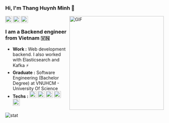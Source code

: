 ### Hi, I'm Thang Huynh Minh 👋

<a href="https://www.linkedin.com/in/hthang0308">
  <img align="left" alt="Thang Huynh's Linkedin" title="Thang Huynh's Linkedin" width="22px" src="https://cdn.jsdelivr.net/npm/simple-icons@v3/icons/linkedin.svg" />
</a>
<a href="https://github.com/hthang0308">
  <img align="left" alt="Thang Huynh's Github" title="Thang Huynh's Github" width="22px" src="https://cdn.jsdelivr.net/npm/simple-icons@v3/icons/github.svg" />
</a>
<a href="mailto:thang.m.huynh@gmail.com">
  <img align="left" alt="Thang Huynh's mail" title="Thang Huynh's mail" width="22px" fill="#AB7C94" src="https://cdn.jsdelivr.net/npm/simple-icons@v3/icons/gmail.svg" />
</a>
<img align="right" alt="GIF" width="300px" height="300px" src="https://cdn.dribbble.com/users/330915/screenshots/3587000/10_coding_dribbble.gif" />
<br/>

### I am a Backend engineer from Vietnam 🇻🇳
-  **Work :** Web development backend. I also worked with Elasticsearch and Kafka :zap:
-  **Graduate :** Software Engineering (Bachelor Degree) at VNUHCM - University Of Science
-  **Techs :** 
<img alt="Aws" title="Aws"  width="22px" src="https://cdn.jsdelivr.net/npm/simple-icons@3.13.0/icons/amazonaws.svg" /> <img alt="Nodejs" title="Nodejs"  width="22px" src="https://cdn.jsdelivr.net/npm/simple-icons@v3/icons/node-dot-js.svg" />        <img alt="Nestjs" title="Nestjs" width="22px" src="https://cdn.jsdelivr.net/npm/simple-icons@3.13.0/icons/nestjs.svg" />      <img alt="Go" title="Go" width="22px" src="https://cdn.jsdelivr.net/npm/simple-icons@3.13.0/icons/go.svg" /> <img alt="Linux" width="22px" src="https://cdn.jsdelivr.net/npm/simple-icons@v3/icons/linux.svg" />

####

<img alt="stat" src="https://github-readme-stats.vercel.app/api?username=hthang0308&hide=%5B%22contribs%22,%22issues%22%5D&hide_title=true&show_icons=true&hide_border=true" />

<!--
Here are some ideas to get you started:

- 🔭 I’m currently working on ...
- 🌱 I’m currently learning ...
- 👯 I’m looking to collaborate on ...
- 🤔 I’m looking for help with ...
- 💬 Ask me about ...
- 📫 How to reach me: ...
- 😄 Pronouns: ...
- ⚡ Fun fact: ...
-->
